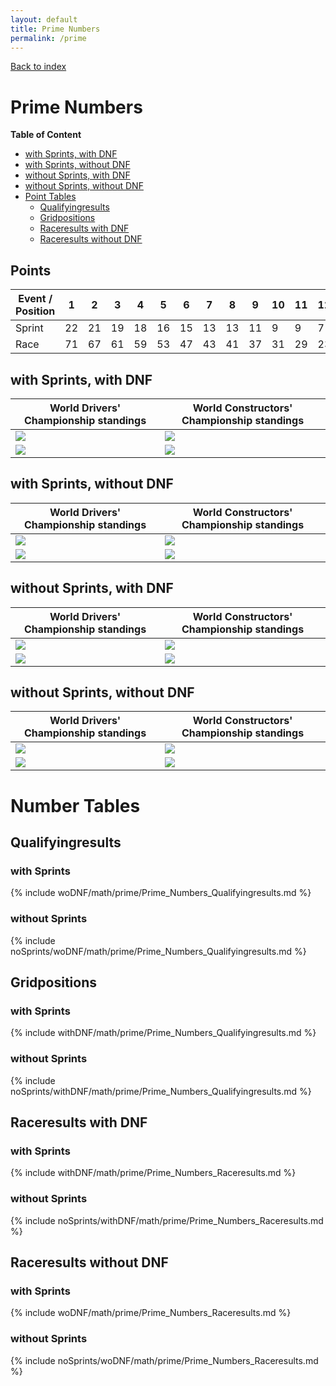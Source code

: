 ```yaml
---
layout: default
title: Prime Numbers
permalink: /prime
---
```


[Back to index](/F1_2025_Different_Point_Systems/)

# Prime Numbers

**Table of Content**

- [with Sprints, with DNF](/F1_2025_Different_Point_Systems/prime/#ww)
- [with Sprints, without DNF](/F1_2025_Different_Point_Systems/prime/#wn)
- [without Sprints, with DNF](/F1_2025_Different_Point_Systems/prime/#nw)
- [without Sprints, without DNF](/F1_2025_Different_Point_Systems/prime/#nn)
- [Point Tables](/F1_2025_Different_Point_Systems/prime/#tables)
  - [Qualifyingresults](/F1_2025_Different_Point_Systems/prime/#tq)
  - [Gridpositions](/F1_2025_Different_Point_Systems/prime/#tg)
  - [Raceresults with DNF](/F1_2025_Different_Point_Systems/prime/#tw)
  - [Raceresults without DNF](/F1_2025_Different_Point_Systems/prime/#tn)

## Points

| Event / Position | 1 | 2 | 3 | 4 | 5 | 6 | 7 | 8 | 9 | 10 | 11 | 12 | 13 | 14 | 15 | 16 | 17 | 18 | 19 | 20 |
| - | - | - | - | - | - | - | - | - | - | - | - | - | - | - | - | - | - | - | - | - |
| Sprint | 22 | 21 | 19 | 18 | 16 | 15 | 13 | 13 | 11 | 9 | 9 | 7 | 6 | 5 | 4 | 3 | 2 | 1 | 0 | 0 |
| Race | 71 | 67 | 61 | 59 | 53 | 47 | 43 | 41 | 37 | 31 | 29 | 23 | 19 | 17 | 13 | 11 | 7 | 5 | 3 | 2 |

## <a id="ww"></a> with Sprints, with DNF

| World Drivers' Championship standings | World Constructors' Championship standings |
| - | - |
| ![](/F1_2025_Different_Point_Systems/docs/assets/withDNF/math/prime/Prime_Numbers_Qualifyingresults.png) | ![](/F1_2025_Different_Point_Systems/docs/assets/withDNF/math/prime/constructors_Prime_Numbers_Qualifyingresults.png) |
| ![](/F1_2025_Different_Point_Systems/docs/assets/withDNF/math/prime/Prime_Numbers_Raceresults.png) | ![](/F1_2025_Different_Point_Systems/docs/assets/withDNF/math/prime/constructors_Prime_Numbers_Raceresults.png) |

## <a id="wn"></a> with Sprints, without DNF

| World Drivers' Championship standings | World Constructors' Championship standings |
| - | - |
| ![](/F1_2025_Different_Point_Systems/docs/assets/woDNF/math/prime/Prime_Numbers_Qualifyingresults.png) | ![](/F1_2025_Different_Point_Systems/docs/assets/woDNF/math/prime/constructors_Prime_Numbers_Qualifyingresults.png) |
| ![](/F1_2025_Different_Point_Systems/docs/assets/woDNF/math/prime/Prime_Numbers_Raceresults.png) | ![](/F1_2025_Different_Point_Systems/docs/assets/woDNF/math/prime/constructors_Prime_Numbers_Raceresults.png) |

## <a id="nw"></a> without Sprints, with DNF

| World Drivers' Championship standings | World Constructors' Championship standings |
| - | - |
| ![](/F1_2025_Different_Point_Systems/docs/assets/noSprints/withDNF/math/prime/Prime_Numbers_Qualifyingresults.png) | ![](/F1_2025_Different_Point_Systems/docs/assets/noSprints/withDNF/math/prime/constructors_Prime_Numbers_Qualifyingresults.png) |
| ![](/F1_2025_Different_Point_Systems/docs/assets/noSprints/withDNF/math/prime/Prime_Numbers_Raceresults.png) | ![](/F1_2025_Different_Point_Systems/docs/assets/noSprints/withDNF/math/prime/constructors_Prime_Numbers_Raceresults.png) |

## <a id="nn"></a> without Sprints, without DNF

| World Drivers' Championship standings | World Constructors' Championship standings |
| - | - |
| ![](/F1_2025_Different_Point_Systems/docs/assets/noSprints/woDNF/math/prime/Prime_Numbers_Qualifyingresults.png) | ![](/F1_2025_Different_Point_Systems/docs/assets/noSprints/woDNF/math/prime/constructors_Prime_Numbers_Qualifyingresults.png) |
| ![](/F1_2025_Different_Point_Systems/docs/assets/noSprints/woDNF/math/prime/Prime_Numbers_Raceresults.png) | ![](/F1_2025_Different_Point_Systems/docs/assets/noSprints/woDNF/math/prime/constructors_Prime_Numbers_Raceresults.png) |

# <a id="tables"></a> Number Tables

## <a id="tq"></a> Qualifyingresults

### with Sprints

{% include woDNF/math/prime/Prime_Numbers_Qualifyingresults.md %}

### without Sprints

{% include noSprints/woDNF/math/prime/Prime_Numbers_Qualifyingresults.md %}

## <a id="tg"></a> Gridpositions

### with Sprints

{% include withDNF/math/prime/Prime_Numbers_Qualifyingresults.md %}

### without Sprints

{% include noSprints/withDNF/math/prime/Prime_Numbers_Qualifyingresults.md %}

## <a id="tw"></a> Raceresults with DNF

### with Sprints

{% include withDNF/math/prime/Prime_Numbers_Raceresults.md %}

### without Sprints

{% include noSprints/withDNF/math/prime/Prime_Numbers_Raceresults.md %}

## <a id="tn"></a> Raceresults without DNF

### with Sprints

{% include woDNF/math/prime/Prime_Numbers_Raceresults.md %}

### without Sprints

{% include noSprints/woDNF/math/prime/Prime_Numbers_Raceresults.md %}
